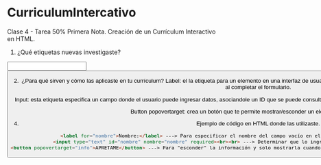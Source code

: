 # CurriculumIntercativo
Clase 4 - Tarea 50% Primera Nota. Creación de un Currículum Interactivo en HTML.

1) ¿Qué etiquetas nuevas investigaste?
<label>
<input>
<button popovertarget>

2) ¿Para qué sirven y cómo las aplicaste en tu currículum?
Label: el la etiqueta para un elemento en una interfaz de usuario. Te permite indicarle al usuario que tipo de dato le estas pidiendo al completar el formulario.

Input: esta etiqueta especifica un campo donde el usuario puede ingresar datos, asociandole un ID que se puede consultar más tarde haciéndo más fácil el manejo de los datos ingresados.

Button popovertarget: crea un botón que te permite mostrar/esconder un elemento en específico.

4) Ejemplo de código en HTML donde las utilizaste.
```html
<label for="nombre">Nombre:</label> ---> Para especificar el nombre del campo vacío en el cual el usuario debe ingresar información.
<input type="text" id="nombre" nombre="nombre" required><br><br> ---> Determinar que lo ingresado debe ser texto y que no puede ir vacío.
<button popovertarget="info">APRETAME</button> ---> Para "esconder" la información y solo mostrarla cuando el boton 'APRETAME' fuera apretado(en este caso era un gif)
